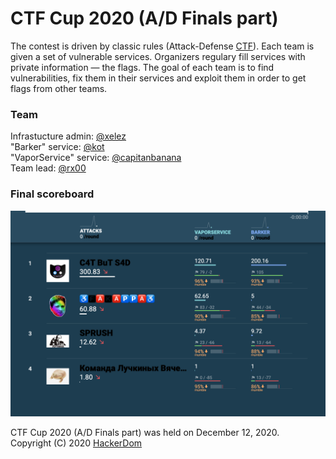 # CTF Cup 2020 (A/D Finals part)

The contest is driven by classic rules (Attack-Defense [CTF](https://en.wikipedia.org/wiki/Capture_the_flag#Computer_security)). Each team is given a set of vulnerable services. Organizers regulary fill services with private information — the flags. The goal of each team is to find vulnerabilities, fix them in their services and exploit them in order to get flags from other teams.  
  
### Team
Infrastucture admin: [@xelez](https://github.com/xelez)  
"Barker" service: [@kot](https://github.com/kot)  
"VaporService" service: [@capitanbanana](https://github.com/capitanbanana)  
Team lead: [@rx00](https://github.com/rx00)  
  
### Final scoreboard
![img](scoreboard.png)  


CTF Cup 2020 (A/D Finals part) was held on December 12, 2020.  
Copyright (C) 2020 [HackerDom](http://hackerdom.ru)
